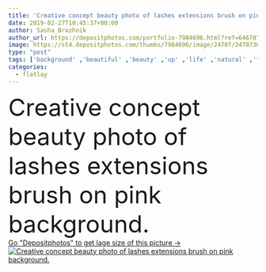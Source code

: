 ```yaml
---
title: 'Creative concept beauty photo of lashes extensions brush on pink background.'
date: 2019-02-27T10:45:37+00:00
author: Sasha_Brazhnik
author_url: https://depositphotos.com/portfolio-7984696.html?ref=64678756
image: https://st4.depositphotos.com/thumbs/7984696/image/24707/247073008/api_thumb_450.jpg?forcejpeg=true
type: "post"
tags: ['background' ,'beautiful' ,'beauty' ,'up' ,'life' ,'natural' ,'face' ,'care' ,'extension' ,'eyes' ,'fashion' ,'creative' ,'concept' ,'lay' ,'eye' ,'product' ,'flat' ,'professional' ,'still' ,'accessories' ,'brush' ,'cosmetic' ,'eyelash' ,'lash' ,'make' ,'makeup' ,'cosmetics' ,'tools' ,'long' ,'application' ,'Eyebrow' ,'brushes' ,'eyelashes' ,'lashes' ,'brows' ,'extensions' ,'lashmaker' ,'flatlay' ]
categories: 
  - flatlay
---
```

<div aling="center">
            <font size="60"> Creative concept beauty photo of lashes extensions brush on pink background.</font>   
</div>
<div>
    <a href='https://st4.depositphotos.com/thumbs/7984696/image/24707/247073008/api_thumb_450.jpg?forcejpeg=true?ref=64678756' target=_blank > Go "Depositphotos" to get lage size of this picture ->
        <img href='https://st4.depositphotos.com/thumbs/7984696/image/24707/247073008/api_thumb_450.jpg?forcejpeg=true?ref=64678756' src='https://st4.depositphotos.com/7984696/24707/i/950/depositphotos_247073008-stock-photo-creative-concept-beauty-photo-lashes.jpg?forcejpeg=true' alt='Creative concept beauty photo of lashes extensions brush on pink background.' >
    </a>
</div>

